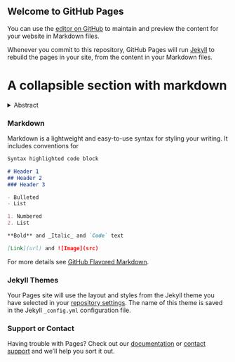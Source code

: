 ## Welcome to GitHub Pages

You can use the [editor on GitHub](https://github.com/weisstanner/dw2/edit/master/index.md) to maintain and preview the content for your website in Markdown files.

Whenever you commit to this repository, GitHub Pages will run [Jekyll](https://jekyllrb.com/) to rebuild the pages in your site, from the content in your Markdown files.


# A collapsible section with markdown
<details>
  <summary>Abstract</summary>
  
Despite clear evidence of a sharp income gradient in voting participation, it remains unclear whether income truly causes voting. In this article, we investigate how exogenous increases in unearned income affect voting in U.S. elections for two generations (parents and children) from the same household. In contrast to predictions made by current models of voting, we find the income shock had no effect on parents’ voting behaviors. However, we also find that increasing household income has heterogeneous effects on the civic participation of children from different socioeconomic backgrounds. It increases children’s voting propensity among those raised in initially poorer families—resulting in substantially narrowed participatory gaps. Our results are consistent with a more nuanced view of how individual resources affect patterns of voting than the dominant theoretical framework of voting—the resource model—allows. Voting is fundamentally shaped by the human capital accrued long before citizens are eligible to vote.
</details>



### Markdown

Markdown is a lightweight and easy-to-use syntax for styling your writing. It includes conventions for

```markdown
Syntax highlighted code block

# Header 1
## Header 2
### Header 3

- Bulleted
- List

1. Numbered
2. List

**Bold** and _Italic_ and `Code` text

[Link](url) and ![Image](src)
```

For more details see [GitHub Flavored Markdown](https://guides.github.com/features/mastering-markdown/).

### Jekyll Themes

Your Pages site will use the layout and styles from the Jekyll theme you have selected in your [repository settings](https://github.com/weisstanner/dw2/settings). The name of this theme is saved in the Jekyll `_config.yml` configuration file.

### Support or Contact

Having trouble with Pages? Check out our [documentation](https://help.github.com/categories/github-pages-basics/) or [contact support](https://github.com/contact) and we’ll help you sort it out.
